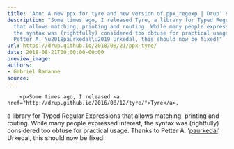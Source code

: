 ```yaml
---
title: 'Ann: A new ppx for tyre and new version of ppx_regexp | Drup''s thingies'
description: "Some times ago, I released Tyre, a library for Typed Regular Expressions
  that allows matching, printing and routing. While many people expressed interest,
  the syntax was (rightfully) considered too obtuse for practical usage. Thanks to
  Petter A. \u2018paurkedal\u2019 Urkedal, this should now be fixed!"
url: https://drup.github.io/2018/08/21/ppx-tyre/
date: 2018-08-21T00:00:00-00:00
preview_image:
authors:
- Gabriel Radanne
source:
---
```



        
        
        
        <p>Some times ago, I released <a href="http://drup.github.io/2016/08/12/tyre/">Tyre</a>, 
a library for Typed Regular Expressions
that allows matching, printing and routing. While many people expressed interest,
the syntax was (rightfully) considered too obtuse for practical usage.
Thanks to Petter A. &lsquo;<a href="https://github.com/paurkedal">paurkedal</a>&rsquo; Urkedal, this should now be fixed!</p>


        
        

